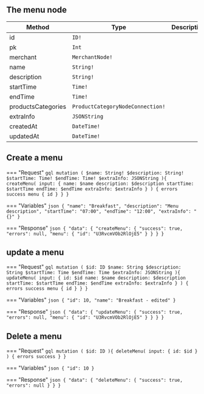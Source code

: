 ## The menu node

| Method             | Type                             | Description |
| ------------------ | -------------------------------- | ----------- |
| id                 | `ID!`                            |
| pk                 | `Int`                            |
| merchant           | `MerchantNode!`                  |
| name               | `String!`                        |
| description        | `String!`                        |
| startTime          | `Time!`                          |
| endTime            | `Time!`                          |
| productsCategories | `ProductCategoryNodeConnection!` |
| extraInfo          | `JSONString`                     |
| createdAt          | `DateTime!`                      |
| updatedAt          | `DateTime!`                      |


## Create a menu

=== "Request"
    ```gql
    mutation (
      $name: String!
      $description: String!
      $startTime: Time!
      $endTime: Time!
      $extraInfo: JSONString
    ){
      createMenu(
        input: {
          name: $name
          description: $description
          startTime: $startTime
          endTime: $endTime
          extraInfo: $extraInfo
        }
      ) {
        errors
        success
        menu {
          id
        }
      }
    }
    ```

=== "Variables"
    ```json
    {
      "name": "Breakfast",
      "description": "Menu description",
      "startTime": "07:00",
      "endTime": "12:00",
      "extraInfo": "{}"
    }
    ```

=== "Response"
    ```json
    {
        "data": {
            "createMenu": {
                "success": true,
                "errors": null,
                "menu": {
                  "id": "U3RvcmVOb2RlOjE5"
                }
            }
        }
    }
    ```


## update a menu

=== "Request"
    ```gql
    mutation (
      $id: ID
      $name: String
      $description: String
      $startTime: Time
      $endTime: Time
      $extraInfo: JSONString
    ){
      updateMenu(
        input: {
          id: $id
          name: $name
          description: $description
          startTime: $startTime
          endTime: $endTime
          extraInfo: $extraInfo
        }
      ) {
        errors
        success
        menu {
          id
        }
      }
    }
    ```

=== "Variables"
    ```json
    {
      "id": 10,
      "name": "Breakfast - edited"
    }
    ```

=== "Response"
    ```json
    {
        "data": {
            "updateMenu": {
                "success": true,
                "errors": null,
                "menu": {
                  "id": "U3RvcmVOb2RlOjE5"
                }
            }
        }
    }
    ```

## Delete a menu

=== "Request"
    ```gql
    mutation (
      $id: ID
    ){
      deleteMenu(
        input: {
          id: $id
        }
      ) {
        errors
        success
      }
    }
    ```

=== "Variables"
    ```json
    {
      "id": 10
    }
    ```

=== "Response"
    ```json
    {
        "data": {
            "deleteMenu": {
                "success": true,
                "errors": null
            }
        }
    }
    ```
